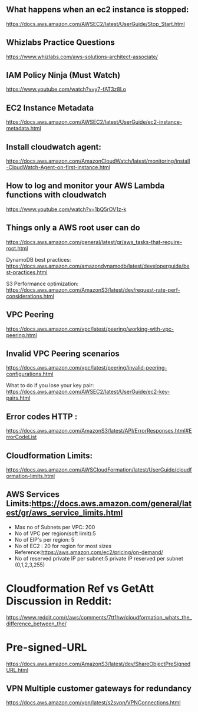 ## What happens when an ec2 instance is stopped:
https://docs.aws.amazon.com/AWSEC2/latest/UserGuide/Stop_Start.html

## Whizlabs Practice Questions
https://www.whizlabs.com/aws-solutions-architect-associate/

## IAM Policy Ninja (Must Watch)
https://www.youtube.com/watch?v=y7-fAT3z8Lo


## EC2 Instance Metadata
https://docs.aws.amazon.com/AWSEC2/latest/UserGuide/ec2-instance-metadata.html

## Install cloudwatch agent:
https://docs.aws.amazon.com/AmazonCloudWatch/latest/monitoring/install-CloudWatch-Agent-on-first-instance.html

## How to log and monitor your AWS Lambda functions with cloudwatch
https://www.youtube.com/watch?v=1bQ5rOV1z-k

## Things only a AWS root user can do 
https://docs.aws.amazon.com/general/latest/gr/aws_tasks-that-require-root.html

DynamoDB best practices:
https://docs.aws.amazon.com/amazondynamodb/latest/developerguide/best-practices.html


S3 Performance optimization:
https://docs.aws.amazon.com/AmazonS3/latest/dev/request-rate-perf-considerations.html

## VPC Peering
https://docs.aws.amazon.com/vpc/latest/peering/working-with-vpc-peering.html

## Invalid VPC Peering scenarios
https://docs.aws.amazon.com/vpc/latest/peering/invalid-peering-configurations.html

What to do if you lose your key pair:
https://docs.aws.amazon.com/AWSEC2/latest/UserGuide/ec2-key-pairs.html


## Error codes HTTP :
https://docs.aws.amazon.com/AmazonS3/latest/API/ErrorResponses.html#ErrorCodeList

## Cloudformation Limits:
https://docs.aws.amazon.com/AWSCloudFormation/latest/UserGuide/cloudformation-limits.html

## AWS Services Limits:https://docs.aws.amazon.com/general/latest/gr/aws_service_limits.html

- Max no of Subnets per VPC: 200
- No of VPC per region(soft limit):5
- No of EIP's per region: 5
- No of EC2 : 20 for region for most sizes Reference:https://aws.amazon.com/ec2/pricing/on-demand/
- No of reserved private IP per subnet:5 private IP reserved per subnet (0,1,2,3,255)



# Cloudformation Ref vs GetAtt Discussion in Reddit:
https://www.reddit.com/r/aws/comments/7tt1hw/cloudformation_whats_the_difference_between_the/

# Pre-signed-URL
https://docs.aws.amazon.com/AmazonS3/latest/dev/ShareObjectPreSignedURL.html


## VPN Multiple customer gateways for redundancy
https://docs.aws.amazon.com/vpn/latest/s2svpn/VPNConnections.html
